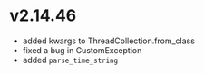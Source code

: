 # v2.14.46

* added kwargs to ThreadCollection.from_class
* fixed a bug in CustomException
* added `parse_time_string`
